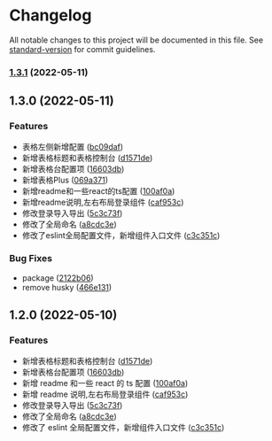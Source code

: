 # Changelog

All notable changes to this project will be documented in this file. See [standard-version](https://github.com/conventional-changelog/standard-version) for commit guidelines.

### [1.3.1](https://github.com/FengBeans/antd-waffle/compare/v1.3.0...v1.3.1) (2022-05-11)

## 1.3.0 (2022-05-11)


### Features

* 表格左侧新增配置 ([bc09daf](https://github.com/FengBeans/antd-waffle/commit/bc09daf377ae7b2809d497b937739c5d3649967e))
* 新增表格标题和表格控制台 ([d1571de](https://github.com/FengBeans/antd-waffle/commit/d1571de46aaac5ae6ed8de051cd2a6362bb5aefa))
* 新增表格台配置项 ([16603db](https://github.com/FengBeans/antd-waffle/commit/16603dba7391c9faf969bca7acbbfb93a19fdc4a))
* 新增表格Plus ([069a371](https://github.com/FengBeans/antd-waffle/commit/069a371b811bb2cb5ee69862f6d8f47f80db260c))
* 新增readme和一些react的ts配置 ([100af0a](https://github.com/FengBeans/antd-waffle/commit/100af0a06d902daa85bd5122f31e6a538b0cc6ff))
* 新增readme说明,左右布局登录组件 ([caf953c](https://github.com/FengBeans/antd-waffle/commit/caf953cd13859d23f2389d6dd9b51d4d7ffc5bc4))
* 修改登录导入导出 ([5c3c73f](https://github.com/FengBeans/antd-waffle/commit/5c3c73f66b6050f0915186c069f97c6e94dcc14b))
* 修改了全局命名 ([a8cdc3e](https://github.com/FengBeans/antd-waffle/commit/a8cdc3e3ec4b1f0ef45ee2663bb4f9527c050084))
* 修改了eslint全局配置文件，新增组件入口文件 ([c3c351c](https://github.com/FengBeans/antd-waffle/commit/c3c351cc2fc70c3a42ee39df8a89230089a0c9b1))


### Bug Fixes

* package ([2122b06](https://github.com/FengBeans/antd-waffle/commit/2122b06944080d173af28a0745f6025fa5819bb7))
* remove husky ([466e131](https://github.com/FengBeans/antd-waffle/commit/466e13108ad59eabc45bd4f7030c74bc930f3d27))

## 1.2.0 (2022-05-10)

### Features

- 新增表格标题和表格控制台 ([d1571de](https://github.com/mutou101/antd-waffle/commit/d1571de46aaac5ae6ed8de051cd2a6362bb5aefa))
- 新增表格台配置项 ([16603db](https://github.com/mutou101/antd-waffle/commit/16603dba7391c9faf969bca7acbbfb93a19fdc4a))
- 新增 readme 和一些 react 的 ts 配置 ([100af0a](https://github.com/mutou101/antd-waffle/commit/100af0a06d902daa85bd5122f31e6a538b0cc6ff))
- 新增 readme 说明,左右布局登录组件 ([caf953c](https://github.com/mutou101/antd-waffle/commit/caf953cd13859d23f2389d6dd9b51d4d7ffc5bc4))
- 修改登录导入导出 ([5c3c73f](https://github.com/mutou101/antd-waffle/commit/5c3c73f66b6050f0915186c069f97c6e94dcc14b))
- 修改了全局命名 ([a8cdc3e](https://github.com/mutou101/antd-waffle/commit/a8cdc3e3ec4b1f0ef45ee2663bb4f9527c050084))
- 修改了 eslint 全局配置文件，新增组件入口文件 ([c3c351c](https://github.com/mutou101/antd-waffle/commit/c3c351cc2fc70c3a42ee39df8a89230089a0c9b1))
